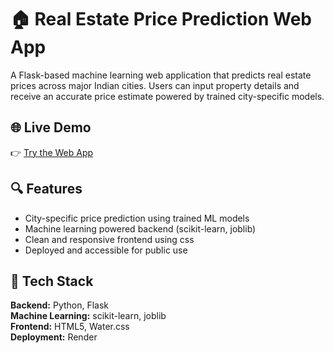 # 🏠 Real Estate Price Prediction Web App

A Flask-based machine learning web application that predicts real estate prices across major Indian cities. Users can input property details and receive an accurate price estimate powered by trained city-specific models.

## 🌐 Live Demo

👉 [Try the Web App](https://your-render-url.onrender.com)  


## 🔍 Features

- City-specific price prediction using trained ML models  
- Machine learning powered backend (scikit-learn, joblib)  
- Clean and responsive frontend using css  
- Deployed and accessible for public use  

## 🧰 Tech Stack

**Backend:** Python, Flask  
**Machine Learning:** scikit-learn, joblib  
**Frontend:** HTML5, Water.css  
**Deployment:** Render
